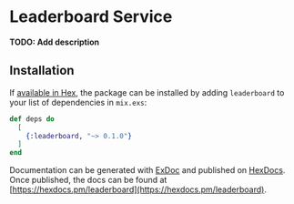 # Leaderboard Service

**TODO: Add description**

## Installation

If [available in Hex](https://hex.pm/docs/publish), the package can be installed
by adding `leaderboard` to your list of dependencies in `mix.exs`:

```elixir
def deps do
  [
    {:leaderboard, "~> 0.1.0"}
  ]
end
```

Documentation can be generated with [ExDoc](https://github.com/elixir-lang/ex_doc)
and published on [HexDocs](https://hexdocs.pm). Once published, the docs can
be found at [https://hexdocs.pm/leaderboard](https://hexdocs.pm/leaderboard).

